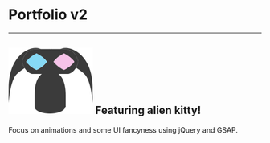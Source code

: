 # Portfolio v2
---
![alt text](https://raw.githubusercontent.com/pstrawberriedev/portfolio2/master/images/alien_kitty.png "Alien kitty")
Featuring alien kitty!
---
Focus on animations and some UI fancyness using jQuery and GSAP.